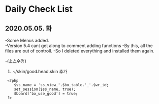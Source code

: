 # Daily Check List

## 2020.05.05. 화

-Some Menus added.    
-Version 5.4 cant get along to comment adding functions 
-By this, all the files are out of controll.
-So I deleted everything and installed them again.

-(소스수정)  
  1) ~/skin/good.head.skin 추가 
~~~
 <?php
    $ss_name = 'ss_view_'.$bo_table.'_'.$wr_id;
    set_session($ss_name, true);
    $board['bo_use_good'] = true;
 ?>
~~~
